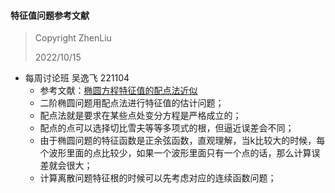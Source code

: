#### 特征值问题参考文献

> Copyright ZhenLiu
>
> 2022/10/15



- 每周讨论班 吴逸飞  221104
  - 参考文献：<a href="pdf/EigenVal_吴逸飞_Second_order_SpectralDifferentiationMatrices.pdf" target="_blank">椭圆方程特征值的配点法近似</a>
  - 二阶椭圆问题用配点法进行特征值的估计问题；
  - 配点法就是要求在某些点处变分方程是严格成立的；
  - 配点的点可以选择切比雪夫等等多项式的根，但逼近误差会不同；
  - 由于椭圆问题的特征函数是正余弦函数，直观理解，当k比较大的时候，每个波形里面的点比较少，如果一个波形里面只有一个点的话，那么计算误差就会很大；
  - 计算离散问题特征根的时候可以先考虑对应的连续函数问题；


